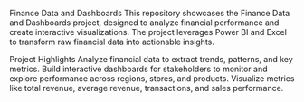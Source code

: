 Finance Data and Dashboards
This repository showcases the Finance Data and Dashboards project, designed to analyze financial performance and create interactive visualizations. The project leverages Power BI and Excel to transform raw financial data into actionable insights.

Project Highlights
Analyze financial data to extract trends, patterns, and key metrics.
Build interactive dashboards for stakeholders to monitor and explore performance across regions, stores, and products.
Visualize metrics like total revenue, average revenue, transactions, and sales performance.
